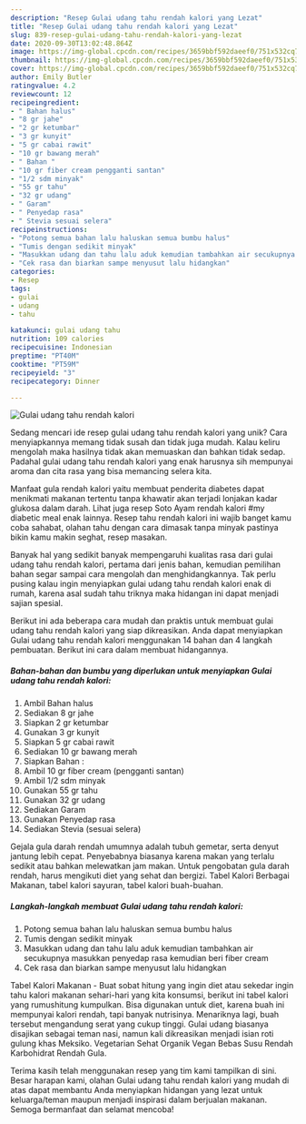 ```yaml
---
description: "Resep Gulai udang tahu rendah kalori yang Lezat"
title: "Resep Gulai udang tahu rendah kalori yang Lezat"
slug: 839-resep-gulai-udang-tahu-rendah-kalori-yang-lezat
date: 2020-09-30T13:02:48.864Z
image: https://img-global.cpcdn.com/recipes/3659bbf592daeef0/751x532cq70/gulai-udang-tahu-rendah-kalori-foto-resep-utama.jpg
thumbnail: https://img-global.cpcdn.com/recipes/3659bbf592daeef0/751x532cq70/gulai-udang-tahu-rendah-kalori-foto-resep-utama.jpg
cover: https://img-global.cpcdn.com/recipes/3659bbf592daeef0/751x532cq70/gulai-udang-tahu-rendah-kalori-foto-resep-utama.jpg
author: Emily Butler
ratingvalue: 4.2
reviewcount: 12
recipeingredient:
- " Bahan halus"
- "8 gr jahe"
- "2 gr ketumbar"
- "3 gr kunyit"
- "5 gr cabai rawit"
- "10 gr bawang merah"
- " Bahan "
- "10 gr fiber cream pengganti santan"
- "1/2 sdm minyak"
- "55 gr tahu"
- "32 gr udang"
- " Garam"
- " Penyedap rasa"
- " Stevia sesuai selera"
recipeinstructions:
- "Potong semua bahan lalu haluskan semua bumbu halus"
- "Tumis dengan sedikit minyak"
- "Masukkan udang dan tahu lalu aduk kemudian tambahkan air secukupnya masukkan penyedap rasa kemudian beri fiber cream"
- "Cek rasa dan biarkan sampe menyusut lalu hidangkan"
categories:
- Resep
tags:
- gulai
- udang
- tahu

katakunci: gulai udang tahu 
nutrition: 109 calories
recipecuisine: Indonesian
preptime: "PT40M"
cooktime: "PT59M"
recipeyield: "3"
recipecategory: Dinner

---
```



![Gulai udang tahu rendah kalori](https://img-global.cpcdn.com/recipes/3659bbf592daeef0/751x532cq70/gulai-udang-tahu-rendah-kalori-foto-resep-utama.jpg)

Sedang mencari ide resep gulai udang tahu rendah kalori yang unik? Cara menyiapkannya memang tidak susah dan tidak juga mudah. Kalau keliru mengolah maka hasilnya tidak akan memuaskan dan bahkan tidak sedap. Padahal gulai udang tahu rendah kalori yang enak harusnya sih mempunyai aroma dan cita rasa yang bisa memancing selera kita.

Manfaat gula rendah kalori yaitu membuat penderita diabetes dapat menikmati makanan tertentu tanpa khawatir akan terjadi lonjakan kadar glukosa dalam darah. Lihat juga resep Soto Ayam rendah kalori #my diabetic meal enak lainnya. Resep tahu rendah kalori ini wajib banget kamu coba sahabat, olahan tahu dengan cara dimasak tanpa minyak pastinya bikin kamu makin seghat, resep masakan.

Banyak hal yang sedikit banyak mempengaruhi kualitas rasa dari gulai udang tahu rendah kalori, pertama dari jenis bahan, kemudian pemilihan bahan segar sampai cara mengolah dan menghidangkannya. Tak perlu pusing kalau ingin menyiapkan gulai udang tahu rendah kalori enak di rumah, karena asal sudah tahu triknya maka hidangan ini dapat menjadi sajian spesial.


Berikut ini ada beberapa cara mudah dan praktis untuk membuat gulai udang tahu rendah kalori yang siap dikreasikan. Anda dapat menyiapkan Gulai udang tahu rendah kalori menggunakan 14 bahan dan 4 langkah pembuatan. Berikut ini cara dalam membuat hidangannya.

<!--inarticleads1-->

##### Bahan-bahan dan bumbu yang diperlukan untuk menyiapkan Gulai udang tahu rendah kalori:

1. Ambil  Bahan halus
1. Sediakan 8 gr jahe
1. Siapkan 2 gr ketumbar
1. Gunakan 3 gr kunyit
1. Siapkan 5 gr cabai rawit
1. Sediakan 10 gr bawang merah
1. Siapkan  Bahan :
1. Ambil 10 gr fiber cream (pengganti santan)
1. Ambil 1/2 sdm minyak
1. Gunakan 55 gr tahu
1. Gunakan 32 gr udang
1. Sediakan  Garam
1. Gunakan  Penyedap rasa
1. Sediakan  Stevia (sesuai selera)


Gejala gula darah rendah umumnya adalah tubuh gemetar, serta denyut jantung lebih cepat. Penyebabnya biasanya karena makan yang terlalu sedikit atau bahkan melewatkan jam makan. Untuk pengobatan gula darah rendah, harus mengikuti diet yang sehat dan bergizi. Tabel Kalori Berbagai Makanan, tabel kalori sayuran, tabel kalori buah-buahan. 

<!--inarticleads2-->

##### Langkah-langkah membuat Gulai udang tahu rendah kalori:

1. Potong semua bahan lalu haluskan semua bumbu halus
1. Tumis dengan sedikit minyak
1. Masukkan udang dan tahu lalu aduk kemudian tambahkan air secukupnya masukkan penyedap rasa kemudian beri fiber cream
1. Cek rasa dan biarkan sampe menyusut lalu hidangkan


Tabel Kalori Makanan - Buat sobat hitung yang ingin diet atau sekedar ingin tahu kalori makanan sehari-hari yang kita konsumsi, berikut ini tabel kalori yang rumushitung kumpulkan. Bisa digunakan untuk diet, karena buah ini mempunyai kalori rendah, tapi banyak nutrisinya. Menariknya lagi, buah tersebut mengandung serat yang cukup tinggi. Gulai udang biasanya disajikan sebagai teman nasi, namun kali dikreasikan menjadi isian roti gulung khas Meksiko. Vegetarian Sehat Organik Vegan Bebas Susu Rendah Karbohidrat Rendah Gula. 

Terima kasih telah menggunakan resep yang tim kami tampilkan di sini. Besar harapan kami, olahan Gulai udang tahu rendah kalori yang mudah di atas dapat membantu Anda menyiapkan hidangan yang lezat untuk keluarga/teman maupun menjadi inspirasi dalam berjualan makanan. Semoga bermanfaat dan selamat mencoba!
